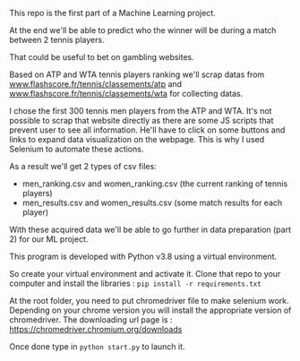 This repo is the first part of a Machine Learning project.

At the end we'll be able to predict who the winner will be during a match between 2 tennis players.

That could be useful to bet on gambling websites.

Based on ATP and WTA tennis players ranking we'll scrap datas from www.flashscore.fr/tennis/classements/atp 
and www.flashscore.fr/tennis/classements/wta for collecting datas.

I chose the first 300 tennis men players from the ATP and WTA.
It's not possible to scrap that website directly as there are some JS scripts that prevent user to see 
all information.
He'll have to click on some buttons and links to expand data visualization on the webpage.
This is why I used Selenium to automate these actions.

As a result we'll get 2 types of csv files:
- men_ranking.csv and women_ranking.csv (the current ranking of tennis players)
- men_results.csv and women_results.csv (some match results for each player)

With these acquired data we'll be able to go further in data preparation (part 2) for our ML project.
  
This program is developed with Python v3.8 using a virtual environment.

So create your virtual environment and activate it.
Clone that repo to your computer and install the libraries : `pip install -r requirements.txt`

At the root folder, you need to put chromedriver file to make selenium work.
Depending on your chrome version you will install the appropriate version of chromedriver.
The downloading url page is : https://chromedriver.chromium.org/downloads

Once done type in `python start.py` to launch it.
